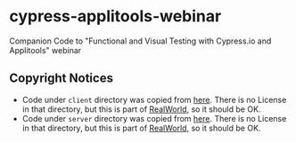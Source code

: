 # cypress-applitools-webinar

Companion Code to "Functional and Visual Testing with Cypress.io and Applitools" webinar

## Copyright Notices

* Code under `client` directory was copied from [here](https://github.com/gothinkster/react-redux-realworld-example-app).
  There is no License in that directory, but this is part of [RealWorld](https://github.com/gothinkster/realworld),
  so it should be OK.
* Code under `server` directory was copied from [here](https://github.com/devinivy/hapipal-realworld-example-app).
  There is no License in that directory, but this is part of [RealWorld](https://github.com/gothinkster/realworld),
  so it should be OK.
